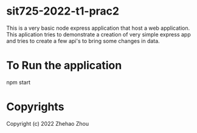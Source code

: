 # sit725-2022-t1-prac2
This is a very basic node express application that host a web application. This aplication tries to demonstrate a creation of very simple express app and tries to create a few api's to bring some changes in data.

# To Run the application
npm start

# Copyrights
Copyright (c) 2022 Zhehao Zhou
